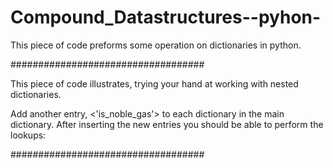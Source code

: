 # Compound_Datastructures--pyhon-
This piece of code preforms some operation on dictionaries in python.

###################################

This piece of code illustrates, trying your hand at working with nested dictionaries.

Add another entry, <'is_noble_gas'> to each dictionary in the main dictionary.
After inserting the new entries you should be able to perform the lookups:

###################################
